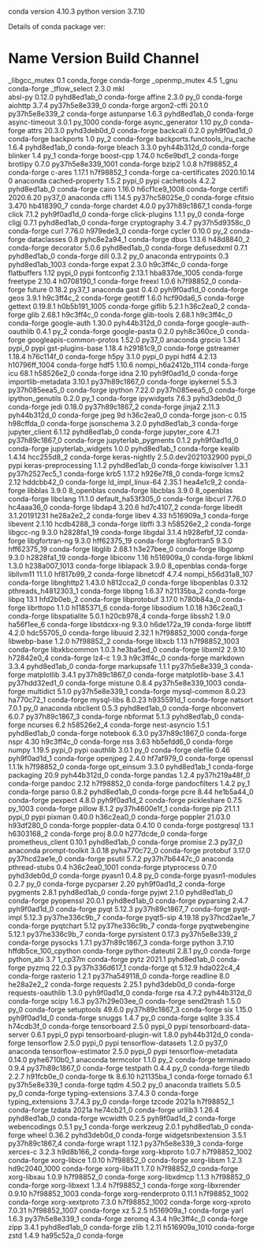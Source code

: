 conda version 4.10.3
python version 3.7.10

Details of conda package ver:

# Name                    Version                   Build  Channel
_libgcc_mutex             0.1                 conda_forge    conda-forge
_openmp_mutex             4.5                       1_gnu    conda-forge
_tflow_select             2.3.0                       mkl  
absl-py                   0.12.0             pyhd8ed1ab_0    conda-forge
affine                    2.3.0                      py_0    conda-forge
aiohttp                   3.7.4            py37h5e8e339_0    conda-forge
argon2-cffi               20.1.0           py37h5e8e339_2    conda-forge
astunparse                1.6.3              pyhd8ed1ab_0    conda-forge
async-timeout             3.0.1                   py_1000    conda-forge
async_generator           1.10                       py_0    conda-forge
attrs                     20.3.0             pyhd3deb0d_0    conda-forge
backcall                  0.2.0              pyh9f0ad1d_0    conda-forge
backports                 1.0                        py_2    conda-forge
backports.functools_lru_cache 1.6.4              pyhd8ed1ab_0    conda-forge
bleach                    3.3.0              pyh44b312d_0    conda-forge
blinker                   1.4                        py_1    conda-forge
boost-cpp                 1.74.0               hc6e9bd1_2    conda-forge
brotlipy                  0.7.0           py37h5e8e339_1001    conda-forge
bzip2                     1.0.8                h7f98852_4    conda-forge
c-ares                    1.17.1               h7f98852_1    conda-forge
ca-certificates           2020.10.14                    0    anaconda
cached-property           1.5.2                    pypi_0    pypi
cachetools                4.2.2              pyhd8ed1ab_0    conda-forge
cairo                     1.16.0            h6cf1ce9_1008    conda-forge
certifi                   2020.6.20                py37_0    anaconda
cffi                      1.14.5           py37hc58025e_0    conda-forge
cfitsio                   3.470                hb418390_7    conda-forge
chardet                   4.0.0            py37h89c1867_1    conda-forge
click                     7.1.2              pyh9f0ad1d_0    conda-forge
click-plugins             1.1.1                      py_0    conda-forge
cligj                     0.7.1              pyhd8ed1ab_0    conda-forge
cryptography              3.4.7            py37h5d9358c_0    conda-forge
curl                      7.76.0               h979ede3_0    conda-forge
cycler                    0.10.0                     py_2    conda-forge
dataclasses               0.8                pyhc8e2a94_1    conda-forge
dbus                      1.13.6               h48d8840_2    conda-forge
decorator                 5.0.6              pyhd8ed1ab_0    conda-forge
defusedxml                0.7.1              pyhd8ed1ab_0    conda-forge
dill                      0.3.2                      py_0    anaconda
entrypoints               0.3             pyhd8ed1ab_1003    conda-forge
expat                     2.3.0                h9c3ff4c_0    conda-forge
flatbuffers               1.12                     pypi_0    pypi
fontconfig                2.13.1            hba837de_1005    conda-forge
freetype                  2.10.4               h0708190_1    conda-forge
freexl                    1.0.6                h7f98852_0    conda-forge
future                    0.18.2                   py37_1    anaconda
gast                      0.4.0              pyh9f0ad1d_0    conda-forge
geos                      3.9.1                h9c3ff4c_2    conda-forge
geotiff                   1.6.0                hcf90da6_5    conda-forge
gettext                   0.19.8.1          h0b5b191_1005    conda-forge
giflib                    5.2.1                h36c2ea0_2    conda-forge
glib                      2.68.1               h9c3ff4c_0    conda-forge
glib-tools                2.68.1               h9c3ff4c_0    conda-forge
google-auth               1.30.0             pyh44b312d_0    conda-forge
google-auth-oauthlib      0.4.1                      py_2    conda-forge
google-pasta              0.2.0              pyh8c360ce_0    conda-forge
googleapis-common-protos  1.52.0                   py37_0    anaconda
grpcio                    1.34.1                   pypi_0    pypi
gst-plugins-base          1.18.4               h29181c9_0    conda-forge
gstreamer                 1.18.4               h76c114f_0    conda-forge
h5py                      3.1.0                    pypi_0    pypi
hdf4                      4.2.13            h10796ff_1004    conda-forge
hdf5                      1.10.6          nompi_h6a2412b_1114    conda-forge
icu                       68.1                 h58526e2_0    conda-forge
idna                      2.10               pyh9f0ad1d_0    conda-forge
importlib-metadata        3.10.1           py37h89c1867_0    conda-forge
ipykernel                 5.5.3            py37h085eea5_0    conda-forge
ipython                   7.22.0           py37h085eea5_0    conda-forge
ipython_genutils          0.2.0                      py_1    conda-forge
ipywidgets                7.6.3              pyhd3deb0d_0    conda-forge
jedi                      0.18.0           py37h89c1867_2    conda-forge
jinja2                    2.11.3             pyh44b312d_0    conda-forge
jpeg                      9d                   h36c2ea0_0    conda-forge
json-c                    0.15                 h98cffda_0    conda-forge
jsonschema                3.2.0              pyhd8ed1ab_3    conda-forge
jupyter_client            6.1.12             pyhd8ed1ab_0    conda-forge
jupyter_core              4.7.1            py37h89c1867_0    conda-forge
jupyterlab_pygments       0.1.2              pyh9f0ad1d_0    conda-forge
jupyterlab_widgets        1.0.0              pyhd8ed1ab_1    conda-forge
kealib                    1.4.14               hcc255d8_2    conda-forge
keras-nightly             2.5.0.dev2021032900          pypi_0    pypi
keras-preprocessing       1.1.2              pyhd8ed1ab_0    conda-forge
kiwisolver                1.3.1            py37h2527ec5_1    conda-forge
krb5                      1.17.2               h926e7f8_0    conda-forge
lcms2                     2.12                 hddcbb42_0    conda-forge
ld_impl_linux-64          2.35.1               hea4e1c9_2    conda-forge
libblas                   3.9.0                8_openblas    conda-forge
libcblas                  3.9.0                8_openblas    conda-forge
libclang                  11.1.0          default_ha53f305_0    conda-forge
libcurl                   7.76.0               hc4aaa36_0    conda-forge
libdap4                   3.20.6               hd7c4107_2    conda-forge
libedit                   3.1.20191231         he28a2e2_2    conda-forge
libev                     4.33                 h516909a_1    conda-forge
libevent                  2.1.10               hcdb4288_3    conda-forge
libffi                    3.3                  h58526e2_2    conda-forge
libgcc-ng                 9.3.0               h2828fa1_19    conda-forge
libgdal                   3.1.4               h928efbf_12    conda-forge
libgfortran-ng            9.3.0               hff62375_19    conda-forge
libgfortran5              9.3.0               hff62375_19    conda-forge
libglib                   2.68.1               h3e27bee_0    conda-forge
libgomp                   9.3.0               h2828fa1_19    conda-forge
libiconv                  1.16                 h516909a_0    conda-forge
libkml                    1.3.0             h238a007_1013    conda-forge
liblapack                 3.9.0                8_openblas    conda-forge
libllvm11                 11.1.0               hf817b99_2    conda-forge
libnetcdf                 4.7.4           nompi_h56d31a8_107    conda-forge
libnghttp2                1.43.0               h812cca2_0    conda-forge
libopenblas               0.3.12          pthreads_h4812303_1    conda-forge
libpng                    1.6.37               h21135ba_2    conda-forge
libpq                     13.1                 hfd2b0eb_2    conda-forge
libprotobuf               3.17.0               h780b84a_0    conda-forge
librttopo                 1.1.0                h1185371_6    conda-forge
libsodium                 1.0.18               h36c2ea0_1    conda-forge
libspatialite             5.0.1                h20cb978_4    conda-forge
libssh2                   1.9.0                ha56f1ee_6    conda-forge
libstdcxx-ng              9.3.0               h6de172a_19    conda-forge
libtiff                   4.2.0                hdc55705_0    conda-forge
libuuid                   2.32.1            h7f98852_1000    conda-forge
libwebp-base              1.2.0                h7f98852_2    conda-forge
libxcb                    1.13              h7f98852_1003    conda-forge
libxkbcommon              1.0.3                he3ba5ed_0    conda-forge
libxml2                   2.9.10               h72842e0_4    conda-forge
lz4-c                     1.9.3                h9c3ff4c_0    conda-forge
markdown                  3.3.4              pyhd8ed1ab_0    conda-forge
markupsafe                1.1.1            py37h5e8e339_3    conda-forge
matplotlib                3.4.1            py37h89c1867_0    conda-forge
matplotlib-base           3.4.1            py37hdd32ed1_0    conda-forge
mistune                   0.8.4           py37h5e8e339_1003    conda-forge
multidict                 5.1.0            py37h5e8e339_1    conda-forge
mysql-common              8.0.23               ha770c72_1    conda-forge
mysql-libs                8.0.23               h935591d_1    conda-forge
natsort                   7.0.1                      py_0    anaconda
nbclient                  0.5.3              pyhd8ed1ab_0    conda-forge
nbconvert                 6.0.7            py37h89c1867_3    conda-forge
nbformat                  5.1.3              pyhd8ed1ab_0    conda-forge
ncurses                   6.2                  h58526e2_4    conda-forge
nest-asyncio              1.5.1              pyhd8ed1ab_0    conda-forge
notebook                  6.3.0            py37h89c1867_0    conda-forge
nspr                      4.30                 h9c3ff4c_0    conda-forge
nss                       3.63                 hb5efdd6_0    conda-forge
numpy                     1.19.5                   pypi_0    pypi
oauthlib                  3.0.1                      py_0    conda-forge
olefile                   0.46               pyh9f0ad1d_1    conda-forge
openjpeg                  2.4.0                hf7af979_0    conda-forge
openssl                   1.1.1k               h7f98852_0    conda-forge
opt_einsum                3.3.0              pyhd8ed1ab_1    conda-forge
packaging                 20.9               pyh44b312d_0    conda-forge
pandas                    1.2.4            py37h219a48f_0    conda-forge
pandoc                    2.12                 h7f98852_0    conda-forge
pandocfilters             1.4.2                      py_1    conda-forge
parso                     0.8.2              pyhd8ed1ab_0    conda-forge
pcre                      8.44                 he1b5a44_0    conda-forge
pexpect                   4.8.0              pyh9f0ad1d_2    conda-forge
pickleshare               0.7.5                   py_1003    conda-forge
pillow                    8.1.2            py37h4600e1f_1    conda-forge
pip                       21.1.1                   pypi_0    pypi
pixman                    0.40.0               h36c2ea0_0    conda-forge
poppler                   21.03.0              h93df280_0    conda-forge
poppler-data              0.4.10                        0    conda-forge
postgresql                13.1                 h6303168_2    conda-forge
proj                      8.0.0                h277dcde_0    conda-forge
prometheus_client         0.10.1             pyhd8ed1ab_0    conda-forge
promise                   2.3                      py37_0    anaconda
prompt-toolkit            3.0.18             pyha770c72_0    conda-forge
protobuf                  3.17.0           py37hcd2ae1e_0    conda-forge
psutil                    5.7.2            py37h7b6447c_0    anaconda
pthread-stubs             0.4               h36c2ea0_1001    conda-forge
ptyprocess                0.7.0              pyhd3deb0d_0    conda-forge
pyasn1                    0.4.8                      py_0    conda-forge
pyasn1-modules            0.2.7                      py_0    conda-forge
pycparser                 2.20               pyh9f0ad1d_2    conda-forge
pygments                  2.8.1              pyhd8ed1ab_0    conda-forge
pyjwt                     2.1.0              pyhd8ed1ab_0    conda-forge
pyopenssl                 20.0.1             pyhd8ed1ab_0    conda-forge
pyparsing                 2.4.7              pyh9f0ad1d_0    conda-forge
pyqt                      5.12.3           py37h89c1867_7    conda-forge
pyqt-impl                 5.12.3           py37he336c9b_7    conda-forge
pyqt5-sip                 4.19.18          py37hcd2ae1e_7    conda-forge
pyqtchart                 5.12             py37he336c9b_7    conda-forge
pyqtwebengine             5.12.1           py37he336c9b_7    conda-forge
pyrsistent                0.17.3           py37h5e8e339_2    conda-forge
pysocks                   1.7.1            py37h89c1867_3    conda-forge
python                    3.7.10          hffdb5ce_100_cpython    conda-forge
python-dateutil           2.8.1                      py_0    conda-forge
python_abi                3.7                     1_cp37m    conda-forge
pytz                      2021.1             pyhd8ed1ab_0    conda-forge
pyzmq                     22.0.3           py37h336d617_1    conda-forge
qt                        5.12.9               hda022c4_4    conda-forge
rasterio                  1.2.1            py37ha549118_0    conda-forge
readline                  8.0                  he28a2e2_2    conda-forge
requests                  2.25.1             pyhd3deb0d_0    conda-forge
requests-oauthlib         1.3.0              pyh9f0ad1d_0    conda-forge
rsa                       4.7.2              pyh44b312d_0    conda-forge
scipy                     1.6.3            py37h29e03ee_0    conda-forge
send2trash                1.5.0                      py_0    conda-forge
setuptools                49.6.0           py37h89c1867_3    conda-forge
six                       1.15.0             pyh9f0ad1d_0    conda-forge
snuggs                    1.4.7                      py_0    conda-forge
sqlite                    3.35.4               h74cdb3f_0    conda-forge
tensorboard               2.5.0                    pypi_0    pypi
tensorboard-data-server   0.6.1                    pypi_0    pypi
tensorboard-plugin-wit    1.8.0              pyh44b312d_0    conda-forge
tensorflow                2.5.0                    pypi_0    pypi
tensorflow-datasets       1.2.0                    py37_0    anaconda
tensorflow-estimator      2.5.0                    pypi_0    pypi
tensorflow-metadata       0.14.0             pyhe6710b0_1    anaconda
termcolor                 1.1.0                      py_2    conda-forge
terminado                 0.9.4            py37h89c1867_0    conda-forge
testpath                  0.4.4                      py_0    conda-forge
tiledb                    2.2.7                h91fcb0e_0    conda-forge
tk                        8.6.10               h21135ba_1    conda-forge
tornado                   6.1              py37h5e8e339_1    conda-forge
tqdm                      4.50.2                     py_0    anaconda
traitlets                 5.0.5                      py_0    conda-forge
typing-extensions         3.7.4.3                       0    conda-forge
typing_extensions         3.7.4.3                    py_0    conda-forge
tzcode                    2021a                h7f98852_1    conda-forge
tzdata                    2021a                he74cb21_0    conda-forge
urllib3                   1.26.4             pyhd8ed1ab_0    conda-forge
wcwidth                   0.2.5              pyh9f0ad1d_2    conda-forge
webencodings              0.5.1                      py_1    conda-forge
werkzeug                  2.0.1              pyhd8ed1ab_0    conda-forge
wheel                     0.36.2             pyhd3deb0d_0    conda-forge
widgetsnbextension        3.5.1            py37h89c1867_4    conda-forge
wrapt                     1.12.1           py37h5e8e339_3    conda-forge
xerces-c                  3.2.3                h9d8b166_2    conda-forge
xorg-kbproto              1.0.7             h7f98852_1002    conda-forge
xorg-libice               1.0.10               h7f98852_0    conda-forge
xorg-libsm                1.2.3             hd9c2040_1000    conda-forge
xorg-libx11               1.7.0                h7f98852_0    conda-forge
xorg-libxau               1.0.9                h7f98852_0    conda-forge
xorg-libxdmcp             1.1.3                h7f98852_0    conda-forge
xorg-libxext              1.3.4                h7f98852_1    conda-forge
xorg-libxrender           0.9.10            h7f98852_1003    conda-forge
xorg-renderproto          0.11.1            h7f98852_1002    conda-forge
xorg-xextproto            7.3.0             h7f98852_1002    conda-forge
xorg-xproto               7.0.31            h7f98852_1007    conda-forge
xz                        5.2.5                h516909a_1    conda-forge
yarl                      1.6.3            py37h5e8e339_1    conda-forge
zeromq                    4.3.4                h9c3ff4c_0    conda-forge
zipp                      3.4.1              pyhd8ed1ab_0    conda-forge
zlib                      1.2.11            h516909a_1010    conda-forge
zstd                      1.4.9                ha95c52a_0    conda-forge

